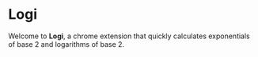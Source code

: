 # Logi # 

Welcome to **Logi**, a chrome extension that quickly calculates exponentials of base 2 and logarithms of base 2.

